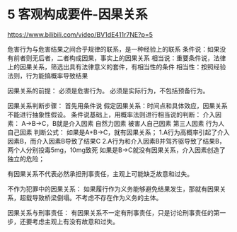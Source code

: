 # 5 客观构成要件-因果关系

https://www.bilibili.com/video/BV1dE411r7NE?p=5

危害行为与危害结果之间合乎规律的联系，是一种经验上的联系
	条件说：如果没有前者则无后者，二者构成因果，事实上的因果关系
	相当说：重要条件说，法律上的因果关系，筛选出具有法律意义的套件，有相当性的条件
		相当性：按照经验法则，行为能搞概率导致结果

因果关系的前提：
	必须是危害行为。
	必须是实际行为，不包括预备行为。
	
因果关系判断步骤：
	首先用条件说
		假定因果关系：时间点和具体效应，因果关系不能进行抽象性假设。
	条件说基础上，用概率法则进行相当说的判断：
		介入因素：
			A->B->C，B就是介入因素
			自然力因素
			被害人自己因素
			第三人因素
			行为人自己因素
		判断公式：
			如果是A+B->C，就有因果关系；
				1.A行为高概率引起了介入因素B，而介入因素B导致了结果C
				2.A行为和介入因素B并驾齐驱导致了结果B，两个人分别投毒5mg，10mg致死
			如果是B->C就没有因果关系，介入因素创造了独立的危险；
			
有因果关系不代表必然承担刑事责任，主观上可能缺乏故意和过失。

不作为犯罪中的因果关系：
	如果履行作为义务能够避免结果发生，那就有因果关系，超载导致桥梁倒塌。不考虑不存在作为义务的主体。

因果关系与刑事责任：
	有因果关系不一定有刑事责任，只是讨论刑事责任的第一步，还要考虑主观上有没有故意和过失。
		
			
	
	
	
